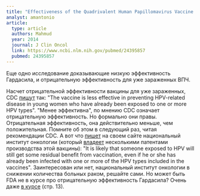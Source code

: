 ```yaml
---
title: "Effectiveness of the Quadrivalent Human Papillomavirus Vaccine Against Cervical Dysplasia in Manitoba, Canada"
analyst: amantonio
article:
  type: article
  authors: Mahmud
  year: 2014
  journal: J Clin Oncol
  link: https://www.ncbi.nlm.nih.gov/pubmed/24395857
  pubmed: 24395857
---
```


Еще одно исследование доказывающие низкую эффективность Гардасила, и отрицательную эффективность для уже зараженных ВПЧ.

Насчет отрицательной эффективности вакцины для уже зараженных, CDC [пишут](https://www.cdc.gov/std/hpv/stdfact-hpv-vaccine-young-women.htm)  так: "The vaccine is less effective in preventing HPV-related disease in young women who have already been exposed to one or more HPV types". "Менее эффективна", по мнению CDC означает отрицательную эффективность. Но формально они правы. Отрицательная эффективность, она действительно меньше, чем положительная. Помните об этом в следующий раз, читая рекомендации CDC.
А вот что [пишет](https://www.cancer.gov/about-cancer/causes-prevention/risk/infectious-agents/hpv-vaccine-fact-sheet) на своем сайте национальный институт онкологии (который [владеет](https://www.ncbi.nlm.nih.gov/pmc/articles/PMC3138722/) несколькими патентами производства этой вакцины): "It is likely that someone exposed to HPV will still get some residual benefit from vaccination, even if he or she has already been infected with one or more of the HPV types included in the vaccines". Заинтересован или нет, национальный институт онкологии в снижении количества больных раком, решайте сами.
Но может быть FDA не в курсе про отрицательную эффективность Гардасила? Очень даже [в курсе](https://webcache.googleusercontent.com/search?q=cache:ij4vW0idErIJ:https://www.fda.gov/ohrms/dockets/ac/06/briefing/2006-4222B3.pdf) (стр. 13).
